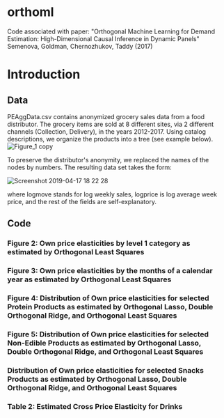 # orthoml
Code associated with paper: "Orthogonal Machine Learning for Demand Estimation: High-Dimensional Causal Inference in Dynamic Panels"
Semenova, Goldman, Chernozhukov, Taddy (2017) 

# Introduction
## Data
PEAggData.csv contains anonymized grocery sales data from a food distributor. The grocery items are sold at 8 different sites, via 2 different channels (Collection, Delivery), in the years 2012-2017. Using catalog descriptions, we organize the products into a tree (see example below). 
![Figure_1 copy](https://user-images.githubusercontent.com/21160786/56326955-218cee80-6146-11e9-8f4b-2e9aa128ac3d.png)

To preserve the distributor's anonymity, we replaced the names of the nodes by numbers. The resulting data set takes the form:

![Screenshot 2019-04-17 18 22 28](https://user-images.githubusercontent.com/21160786/56324769-d5d64700-613d-11e9-8db5-612dc62871b9.png)

where logmove stands for log weekly sales, logprice is log average week price, and the rest of the fields are self-explanatory.


## Code
### Figure 2: Own price elasticities by level 1 category as estimated by Orthogonal Least Squares

### Figure 3: Own price elasticities by the months of a calendar year as estimated by Orthogonal Least Squares

### Figure 4: Distribution of Own price elasticities for selected Protein Products as estimated by Orthogonal Lasso, Double Orthogonal Ridge, and Orthogonal Least Squares

### Figure 5: Distribution of Own price elasticities for selected Non-Edible Products as estimated by Orthogonal Lasso, Double Orthogonal Ridge, and Orthogonal Least Squares

### Distribution of Own price elasticities for selected Snacks Products as estimated by Orthogonal Lasso, Double Orthogonal Ridge, and Orthogonal Least Squares

### Table 2: Estimated Cross Price Elasticity for Drinks
